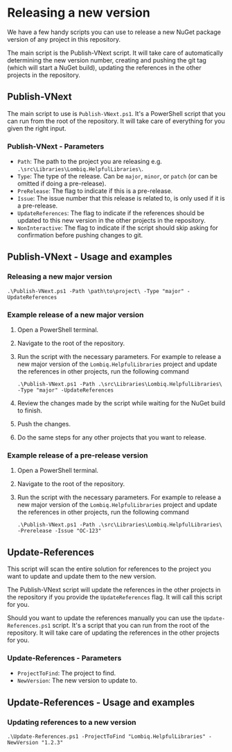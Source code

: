 ﻿# Releasing a new version

We have a few handy scripts you can use to release a new NuGet package version of any project in this repository.

The main script is the Publish-VNext script. It will take care of automatically determining the new version number, creating and pushing the git tag (which will start a NuGet build), updating the references in the other projects in the repository.

## Publish-VNext

The main script to use is `Publish-VNext.ps1`. It's a PowerShell script that you can run from the root of the repository. It will take care of everything for you given the right input.

### Publish-VNext - Parameters

- `Path`: The path to the project you are releasing e.g. `.\src\Libraries\Lombiq.HelpfulLibraries\`.
- `Type`: The type of the release. Can be `major`, `minor`, or `patch` (or can be omitted if doing a pre-release).
- `PreRelease`: The flag to indicate if this is a pre-release.
- `Issue`: The issue number that this release is related to, is only used if it is a pre-release.
- `UpdateReferences`: The flag to indicate if the references should be updated to this new version in the other projects in the repository.
- `NonInteractive`: The flag to indicate if the script should skip asking for confirmation before pushing changes to git.

## Publish-VNext - Usage and examples

### Releasing a new major version

```pwsh
.\Publish-VNext.ps1 -Path \path\to\project\ -Type "major" -UpdateReferences
```

### Example release of a new major version

1. Open a PowerShell terminal.
2. Navigate to the root of the repository.
3. Run the script with the necessary parameters. For example to release a new major version of the `Lombiq.HelpfulLibraries` project and update the references in other projects, run the following command

    ```pwsh
    .\Publish-VNext.ps1 -Path .\src\Libraries\Lombiq.HelpfulLibraries\ -Type "major" -UpdateReferences
    ```

4. Review the changes made by the script while waiting for the NuGet build to finish.
5. Push the changes.
6. Do the same steps for any other projects that you want to release.

### Example release of a pre-release version

1. Open a PowerShell terminal.
2. Navigate to the root of the repository.
3. Run the script with the necessary parameters. For example to release a new major version of the `Lombiq.HelpfulLibraries` project and update the references in other projects, run the following command

    ```pwsh
    .\Publish-VNext.ps1 -Path .\src\Libraries\Lombiq.HelpfulLibraries\ -Prerelease -Issue "OC-123"
    ```

## Update-References

This script will scan the entire solution for references to the project you want to update and update them to the new version.

The Publish-VNext script will update the references in the other projects in the repository if you provide the `UpdateReferences` flag. It will call this script for you.

Should you want to update the references manually you can use the `Update-References.ps1` script. It's a script that you can run from the root of the repository. It will take care of updating the references in the other projects for you.

### Update-References - Parameters

- `ProjectToFind`: The project to find.
- `NewVersion`: The new version to update to.

## Update-References - Usage and examples

### Updating references to a new version

```pwsh
.\Update-References.ps1 -ProjectToFind "Lombiq.HelpfulLibraries" -NewVersion "1.2.3"
```
